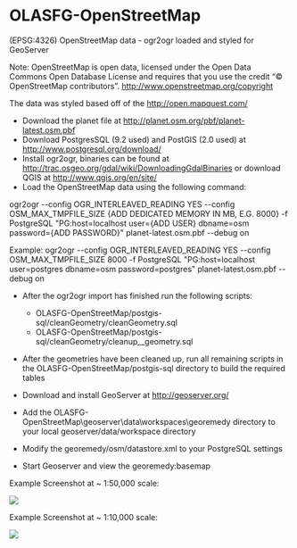 OLASFG-OpenStreetMap
====================

(EPSG:4326) OpenStreetMap data - ogr2ogr loaded and styled for GeoServer

Note: OpenStreetMap is open data, licensed under the Open Data Commons Open Database License and requires that you use the credit “© OpenStreetMap contributors”. http://www.openstreetmap.org/copyright

The data was styled based off of the http://open.mapquest.com/

- Download the planet file at http://planet.osm.org/pbf/planet-latest.osm.pbf
- Download PostgresSQL (9.2 used) and PostGIS (2.0 used) at http://www.postgresql.org/download/
- Install ogr2ogr, binaries can be found at http://trac.osgeo.org/gdal/wiki/DownloadingGdalBinaries or download QGIS at http://www.qgis.org/en/site/
- Load the OpenStreetMap data using the following command:

ogr2ogr --config OGR_INTERLEAVED_READING YES --config OSM_MAX_TMPFILE_SIZE {ADD DEDICATED MEMORY IN MB, E.G. 8000} -f PostgreSQL "PG:host=localhost user={ADD USER} dbname=osm password={ADD PASSWORD}" planet-latest.osm.pbf --debug on

Example:
ogr2ogr --config OGR_INTERLEAVED_READING YES --config OSM_MAX_TMPFILE_SIZE 8000 -f PostgreSQL "PG:host=localhost user=postgres dbname=osm password=postgres" planet-latest.osm.pbf --debug on

- After the ogr2ogr import has finished run the following scripts:
	- OLASFG-OpenStreetMap/postgis-sql/cleanGeometry/cleanGeometry.sql
	- OLASFG-OpenStreetMap/postgis-sql/cleanGeometry/cleanup__geometry.sql

- After the geometries have been cleaned up, run all remaining scripts in the OLASFG-OpenStreetMap/postgis-sql directory to build the required tables
- Download and install GeoServer at http://geoserver.org/
- Add the OLASFG-OpenStreetMap\geoserver\data\workspaces\georemedy directory to your local geoserver/data/workspace directory
- Modify the georemedy/osm/datastore.xml to your PostgreSQL settings
- Start Geoserver and view the georemedy:basemap

Example Screenshot at ~ 1:50,000 scale:

![](http://georemedy.com/wp-content/uploads/2014/09/Example-1.png)

Example Screenshot at ~ 1:10,000 scale:

![](http://georemedy.com/wp-content/uploads/2014/09/Example-2.png)
